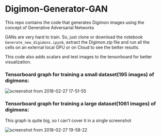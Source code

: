 # Digimon-Generator-GAN
This repo contains the code that generates Digimon images using the concept of Generative Adversarial Networks

GANs are very hard to train. So, just clone or download the notebook `Generate_new_digimons.ipynb`, extract the Digimon.zip file and run all the cells on an external local GPU or on Cloud to see the better results.

This code also adds scalars and test images to the tensorboard for better visualization. 

### Tensorboard graph for training a small dataset(195 images) of digimons:

![screenshot from 2018-02-27 17-51-55](https://user-images.githubusercontent.com/11135080/36734852-bb8662ce-1bfa-11e8-8d97-98305614fd0b.png)

### Tensorboard graph for training a large dataset(1061 images) of digimons:
This graph is quite big, so I can't cover it in a single screenshot

![screenshot from 2018-02-27 19-58-22](https://user-images.githubusercontent.com/11135080/36734850-baedeef4-1bfa-11e8-9479-fdfe298cd980.png)
